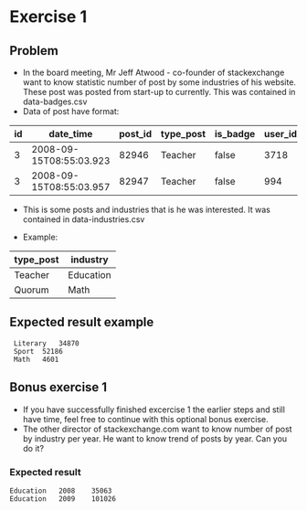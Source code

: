 
# Exercise 1
## Problem 
- In the board meeting, Mr Jeff Atwood - co-founder of stackexchange want to know statistic number of  post by some industries of his website. These post was posted from start-up to currently. This was contained in data-badges.csv
- Data of post have format:

| id |date_time  |post_id|type_post|is_badge|user_id|
|--|--|--|--|--|--
| 3 | 2008-09-15T08:55:03.923 |82946|Teacher|false|3718
|3|2008-09-15T08:55:03.957|82947|Teacher|false|994 

- This is some posts and  industries that is he was interested. It was contained in data-industries.csv

 - Example:

| type_post | industry |
|--|--|
|Teacher|Education|
|Quorum|Math|

## Expected result example
```
 Literary	34870
 Sport	52186
 Math	4601
```
## Bonus exercise 1

- If you have successfully finished excercise 1 the earlier steps and still have time, feel free to continue with this optional bonus exercise.
- The other director of stackexchange.com want to know number of post by industry per year. He want to know trend of posts by year. Can you do it?

### Expected result 
```
Education	2008	35063
Education	2009	101026
```
